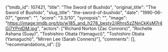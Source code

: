 {"tmdb_id": 107421, "title": "The Sword of Bushido", "original_title": "The Sword of Bushido", "slug_title": "the-sword-of-bushido", "date": "1990-06-07", "genre": "", "score": "3.3/10", "synopsis": "", "image": "https://image.tmdb.org/t/p/w185_and_h278_bestv2/iRhrs5zZNnCkKsM7r4Gj7YPntDM.jpg", "actors": ["Richard Norton (Zac Connors)", "Rochelle Ashana (Suay)", "Toshishiro Obata (Yamaguci)", "Toshishiro Obata (Yamaguchi)", "Mirren Lee (Sarah Conners)"], "comments": [], "recommandations_id": []}